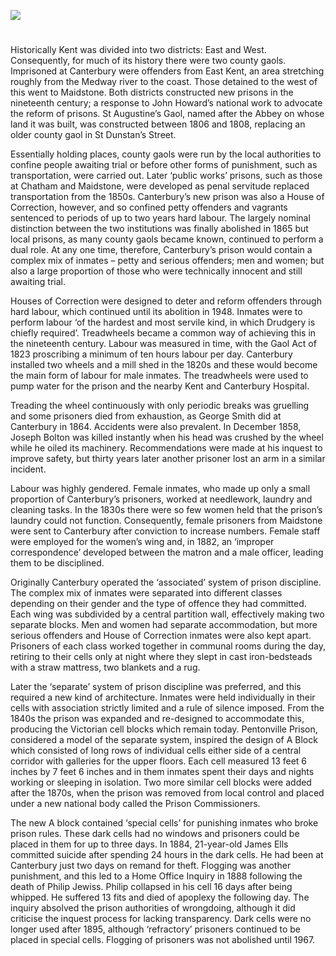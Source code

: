 <a href="https://juncture-digital.org"><img src="https://juncture-digital.org/images/ve-button.png"></a>
<param ve-config title="Canterbury Gaol in the nineteenth century" author="Dr Maryse Tennant" layout="vtl" 
banner="/images/banners/19c.jpg">

<param ve-entity eid="Q1003196" aliases="Sheerness">
<param ve-entity eid="Q4946691" aliases="Borstal">
<param ve-entity eid="Q507517" aliases="Rochester">

#

Historically Kent was divided into two districts: East and West.  Consequently, for much of its history there were two county gaols. Imprisoned at Canterbury were offenders from East Kent, an area stretching roughly from the Medway river to the coast. Those detained to the west of this went to Maidstone. Both districts constructed new prisons in the nineteenth century; a response to John Howard’s national work to advocate the reform of prisons. St Augustine’s Gaol, named after the Abbey on whose land it was built, was constructed between 1806 and 1808, replacing an older county gaol in St Dunstan’s Street.  
<param ve-image url="https://upload.wikimedia.org/wikipedia/commons/d/d7/Former_gaol%2C_Canterbury_-_geograph.org.uk_-_4225814.jpg" label="Former Gaol, Canterbury" attribution="Stephen Craven, via Wikimedia Commons" license="CC BY-SA 2.0">

Essentially holding places, county gaols were run by the local authorities to confine people awaiting trial or before other forms of punishment, such as transportation, were carried out. Later ‘public works’ prisons, such as those at Chatham and Maidstone, were developed as penal servitude replaced transportation from the 1850s. Canterbury’s new prison was also a House of Correction, however, and so confined petty offenders and vagrants sentenced to periods of up to two years hard labour. The largely nominal distinction between the two institutions was finally abolished in 1865 but local prisons, as many county gaols became known, continued to perform a dual role.  At any one time, therefore, Canterbury’s prison would contain a complex mix of inmates – petty and serious offenders; men and women; but also a large proportion of those who were technically innocent and still awaiting trial. 
  
Houses of Correction were designed to deter and reform offenders through hard labour, which continued until its abolition in 1948.  Inmates were to perform labour ‘of the hardest and most servile kind, in which Drudgery is chiefly required’.  Treadwheels became a common way of achieving this in the nineteenth century. Labour was measured in time, with the Gaol Act of 1823 proscribing a minimum of ten hours labour per day.  Canterbury installed two wheels and a mill shed in the 1820s and these would become the main form of labour for male inmates.  The treadwheels were used to pump water for the prison and the nearby Kent and Canterbury Hospital.

Treading the wheel continuously with only periodic breaks was gruelling and some prisoners died from exhaustion, as George Smith did at Canterbury in 1864.  Accidents were also prevalent. In December 1858, Joseph Bolton was killed instantly when his head was crushed by the wheel while he oiled its machinery.  Recommendations were made at his inquest to improve safety, but thirty years later another prisoner lost an arm in a similar incident.  

Labour was highly gendered. Female inmates, who made up only a small proportion of Canterbury’s prisoners, worked at needlework, laundry and cleaning tasks. In the 1830s there were so few women held that the prison’s laundry could not function. Consequently, female prisoners from Maidstone were sent to Canterbury after conviction to increase numbers.  Female staff were employed for the women’s wing and, in 1882, an ‘improper correspondence’ developed between the matron and a male officer, leading them to be disciplined. 

Originally Canterbury operated the ‘associated’ system of prison discipline. The complex mix of inmates were separated into different classes depending on their gender and the type of offence they had committed. Each wing was subdivided by a central partition wall, effectively making two separate blocks.  Men and women had separate accommodation, but more serious offenders and House of Correction inmates were also kept apart. Prisoners of each class worked together in communal rooms during the day, retiring to their cells only at night where they slept in cast iron-bedsteads with a straw mattress, two blankets and a rug.  

Later the ‘separate’ system of prison discipline was preferred, and this required a new kind of architecture. Inmates were held individually in their cells with association strictly limited and a rule of silence imposed.  From the 1840s the prison was expanded and re-designed to accommodate this, producing the Victorian cell blocks which remain today. Pentonville Prison, considered a model of the separate system, inspired the design of A Block which consisted of long rows of individual cells either side of a central corridor with galleries for the upper floors.  Each cell measured 13 feet 6 inches by 7 feet 6 inches and in them inmates spent their days and nights working or sleeping in isolation. Two more similar cell blocks were added after the 1870s, when the prison was removed from local control and placed under a new national body called the Prison Commissioners.  

The new A block contained ‘special cells’ for punishing inmates who broke prison rules.  These dark cells had no windows and prisoners could be placed in them for up to three days. In 1884, 21-year-old James Ells committed suicide after spending 24 hours in the dark cells.  He had been at Canterbury just two days on remand for theft. Flogging was another punishment, and this led to a Home Office Inquiry in 1888 following the death of Philip Jewiss.  Philip collapsed in his cell 16 days after being whipped. He suffered 13 fits and died of apoplexy the following day. The inquiry absolved the prison authorities of wrongdoing, although it did criticise the inquest process for lacking transparency. Dark cells were no longer used after 1895, although ‘refractory’ prisoners continued to be placed in special cells.  Flogging of prisoners was not abolished until 1967.  
